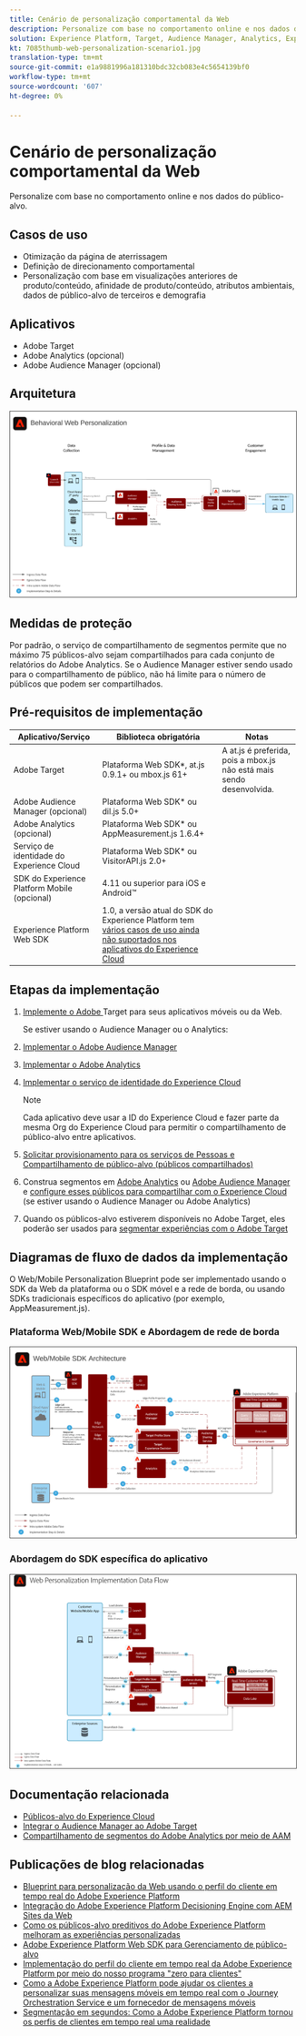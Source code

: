 ```yaml
---
title: Cenário de personalização comportamental da Web
description: Personalize com base no comportamento online e nos dados do público-alvo.
solution: Experience Platform, Target, Audience Manager, Analytics, Experience Cloud Services, Data Collection
kt: 7085thumb-web-personalization-scenario1.jpg
translation-type: tm+mt
source-git-commit: e1a9881996a181310bdc32cb083e4c5654139bf0
workflow-type: tm+mt
source-wordcount: '607'
ht-degree: 0%

---
```



# Cenário de personalização comportamental da Web

Personalize com base no comportamento online e nos dados do público-alvo.

## Casos de uso

* Otimização da página de aterrissagem
* Definição de direcionamento comportamental
* Personalização com base em visualizações anteriores de produto/conteúdo, afinidade de produto/conteúdo, atributos ambientais, dados de público-alvo de terceiros e demografia

## Aplicativos

* Adobe Target
* Adobe Analytics (opcional)
* Adobe Audience Manager (opcional)

## Arquitetura

<img src="assets/personalization.svg" alt="Arquitetura de referência para o cenário de Personalização comportamental da Web" style="border:1px solid #4a4a4a" />


## Medidas de proteção

Por padrão, o serviço de compartilhamento de segmentos permite que no máximo 75 públicos-alvo sejam compartilhados para cada conjunto de relatórios do Adobe Analytics. Se o Audience Manager estiver sendo usado para o compartilhamento de público, não há limite para o número de públicos que podem ser compartilhados. 

## Pré-requisitos de implementação

| Aplicativo/Serviço | Biblioteca obrigatória | Notas |
|---|---|---|
| Adobe Target | Plataforma Web SDK*, at.js 0.9.1+ ou mbox.js 61+ | A at.js é preferida, pois a mbox.js não está mais sendo desenvolvida. |
| Adobe Audience Manager (opcional) | Plataforma Web SDK* ou dil.js 5.0+ |  |
| Adobe Analytics (opcional) | Plataforma Web SDK* ou AppMeasurement.js 1.6.4+ |  |
| Serviço de identidade do Experience Cloud | Plataforma Web SDK* ou VisitorAPI.js 2.0+ |  |
| SDK do Experience Platform Mobile (opcional) | 4.11 ou superior para iOS e Android™ |  |
| Experience Platform Web SDK | 1.0, a versão atual do SDK do Experience Platform tem [vários casos de uso ainda não suportados nos aplicativos do Experience Cloud](https://github.com/adobe/alloy/projects/5) |  |

## Etapas da implementação

1. [Implemente o Adobe ](https://experienceleague.adobe.com/docs/target/using/implement-target/implementing-target.html) Target para seus aplicativos móveis ou da Web.

   Se estiver usando o Audience Manager ou o Analytics:

1. [Implementar o Adobe Audience Manager](https://experienceleague.adobe.com/docs/audience-manager/user-guide/implementation-integration-guides/implement-audience-manager.html)
1. [Implementar o Adobe Analytics](https://experienceleague.adobe.com/docs/analytics/implementation/home.html)
1. [Implementar o serviço de identidade do Experience Cloud](https://experienceleague.adobe.com/docs/id-service/using/implementation/implementation-guides.html)

   >[!NOTE]
   >
   >Cada aplicativo deve usar a ID do Experience Cloud e fazer parte da mesma Org do Experience Cloud para permitir o compartilhamento de público-alvo entre aplicativos.

1. [Solicitar provisionamento para os serviços de Pessoas e Compartilhamento de público-alvo (públicos compartilhados)](https://www.adobe.com/go/audiences)
1. Construa segmentos em [Adobe Analytics](https://experienceleague.adobe.com/docs/analytics/components/segmentation/segmentation-workflow/seg-build.html) ou [Adobe Audience Manager](https://experienceleague.adobe.com/docs/audience-manager/user-guide/features/segments/segment-builder.html) e [configure esses públicos para compartilhar com o Experience Cloud](https://experienceleague.adobe.com/docs/analytics/components/segmentation/segmentation-workflow/seg-publish.html) (se estiver usando o Audience Manager ou Adobe Analytics)
1. Quando os públicos-alvo estiverem disponíveis no Adobe Target, eles poderão ser usados para [segmentar experiências com o Adobe Target](https://experienceleague.adobe.com/docs/target/using/audiences/target.html)


## Diagramas de fluxo de dados da implementação

O Web/Mobile Personalization Blueprint pode ser implementado usando o SDK da Web da plataforma ou o SDK móvel e a rede de borda, ou usando SDKs tradicionais específicos do aplicativo (por exemplo, AppMeasurement.js).

### Plataforma Web/Mobile SDK e Abordagem de rede de borda

<img src="assets/websdkflow.svg" alt="Arquitetura de referência para o SDK da Web da plataforma/SDK móvel e abordagem de rede de borda" style="border:1px solid #4a4a4a" />


### Abordagem do SDK específica do aplicativo

<img src="assets/appsdkflow.png" alt="Arquitetura de referência para a abordagem SDK específica do aplicativo" style="border:1px solid #4a4a4a" />


## Documentação relacionada

* [Públicos-alvo do Experience Cloud](https://experienceleague.adobe.com/docs/core-services/interface/audiences/audience-library.html)
* [Integrar o Audience Manager ao Adobe Target](https://experienceleague.adobe.com/docs/audience-manager/user-guide/implementation-integration-guides/integration-other-solutions/aam-target-integration.html)
* [Compartilhamento de segmentos do Adobe Analytics por meio de AAM](https://experienceleague.adobe.com/docs/analytics/components/segmentation/segmentation-workflow/seg-publish.html)


## Publicações de blog relacionadas

* [Blueprint para personalização da Web usando o perfil do cliente em tempo real do Adobe Experience Platform](https://medium.com/adobetech/blueprint-for-web-personalization-using-adobe-experience-platform-real-time-customer-profile-fef2ce7a4b2f)
* [Integração do Adobe Experience Platform Decisioning Engine com AEM Sites da Web](https://jaeness.medium.com/integrating-adobe-experience-platform-decisioning-engine-with-aem-websites-9c222acd12e2)
* [Como os públicos-alvo preditivos do Adobe Experience Platform melhoram as experiências personalizadas](https://medium.com/adobetech/how-adobe-experience-platform-predictive-audiences-improves-personalized-experiences-1f75a60cb7a3)
* [Adobe Experience Platform Web SDK para Gerenciamento de público-alvo](https://medium.com/adobetech/adobe-experience-platform-web-sdk-for-audience-management-751fa6d063bc)
* [Implementação do perfil do cliente em tempo real da Adobe Experience Platform por meio do nosso programa &quot;zero para clientes&quot;](https://medium.com/adobetech/implementing-adobe-experience-platform-real-time-customer-profile-through-our-customer-zero-32e7cd952896)
* [Como a Adobe Experience Platform pode ajudar os clientes a personalizar suas mensagens móveis em tempo real com o Journey Orchestration Service e um fornecedor de mensagens móveis](https://medium.com/adobetech/how-adobe-experience-platform-helped-a-client-personalize-their-mobile-messaging-in-real-time-with-7d634aefa098)
* [Segmentação em segundos: Como a Adobe Experience Platform tornou os perfis de clientes em tempo real uma realidade](https://medium.com/adobetech/segmentation-in-seconds-how-adobe-experience-platform-made-real-time-customer-profiles-a-reality-a7a8552b0847)